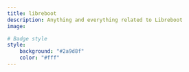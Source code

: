 ```yaml
---
title: libreboot
description: Anything and everything related to Libreboot
image:

# Badge style
style:
    background: "#2a9d8f"
    color: "#fff"
---
```

